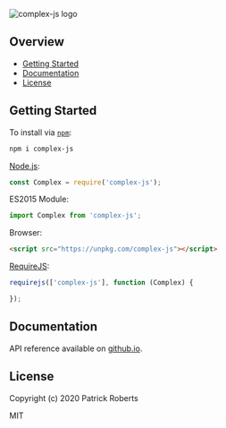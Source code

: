 ![complex-js logo](https://raw.githubusercontent.com/patrickroberts/complex-js/assets/logo.png)

## Overview

* [Getting Started](#getting-started)
* [Documentation](#documentation)
* [License](#license)

## Getting Started

To install via [`npm`](https://www.npmjs.com/package/complex-js):

```sh
npm i complex-js
```

[Node.js](https://nodejs.org):

```js
const Complex = require('complex-js');
```

ES2015 Module:

```js
import Complex from 'complex-js';
```

Browser:

```html
<script src="https://unpkg.com/complex-js"></script>
```

[RequireJS](https://requirejs.org/docs/whyamd.html):

```js
requirejs(['complex-js'], function (Complex) {

});
```

## Documentation

API reference available on [github.io](http://patrickroberts.github.io/complex-js/).

## License

Copyright (c) 2020 Patrick Roberts

MIT
